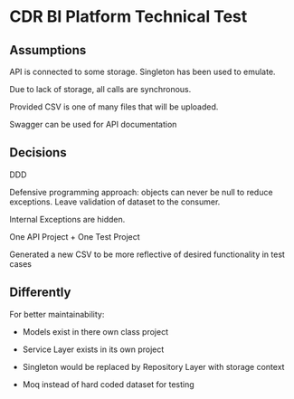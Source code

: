 # CDR BI Platform Technical Test

## Assumptions
API is connected to some storage. Singleton has been used to emulate.

Due to lack of storage, all calls are synchronous.

Provided CSV is one of many files that will be uploaded.

Swagger can be used for API documentation

## Decisions
DDD

Defensive programming approach: objects can never be null to reduce exceptions. Leave validation of dataset to the consumer.

Internal Exceptions are hidden.

One API Project + One Test Project

Generated a new CSV to be more reflective of desired functionality in test cases

## Differently
For better maintainability:

- Models exist in there own class project

- Service Layer exists in its own project

- Singleton would be replaced by Repository Layer with storage context

- Moq instead of hard coded dataset for testing

